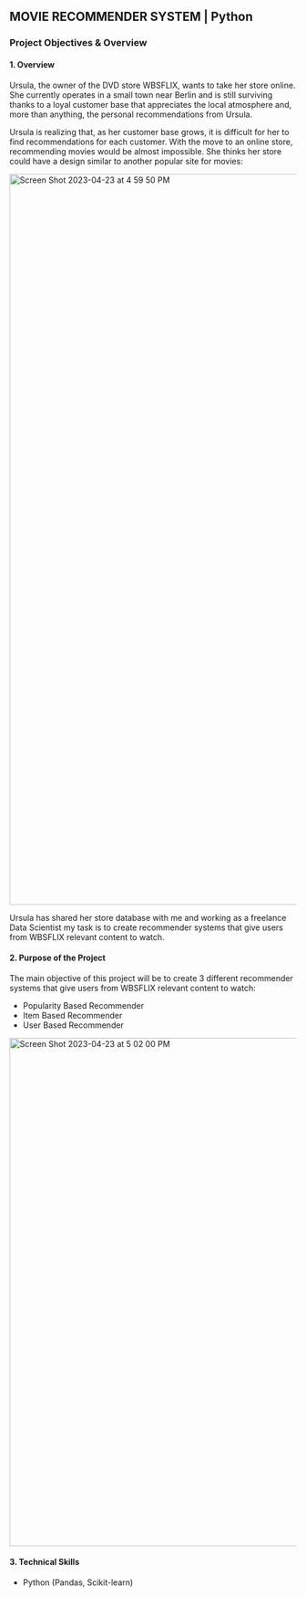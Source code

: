 ## MOVIE RECOMMENDER SYSTEM | Python

### Project Objectives & Overview
#### 1. Overview

Ursula, the owner of the DVD store WBSFLIX, wants to take her store online. She currently operates in a small town near Berlin and is still surviving thanks to a loyal customer base that appreciates the local atmosphere and, more than anything, the personal recommendations from Ursula.

Ursula is realizing that, as her customer base grows, it is difficult for her to find recommendations for each customer. With the move to an online store, recommending movies would be almost impossible. She thinks her store could have a design similar to another popular site for movies:

<img width="1280" alt="Screen Shot 2023-04-23 at 4 59 50 PM" src="https://user-images.githubusercontent.com/90986708/233847316-a883ccbd-2eac-431b-88ba-ad189d041659.png">



Ursula has shared her store database with me and working as a freelance Data Scientist my task is to create recommender systems that give users from WBSFLIX relevant content to watch.

#### 2. Purpose of the Project

The main objective of this project will be to create 3 different recommender systems that give users from WBSFLIX relevant content to watch:

- Popularity Based Recommender
- Item Based Recommender
- User Based Recommender

<img width="890" alt="Screen Shot 2023-04-23 at 5 02 00 PM" src="https://user-images.githubusercontent.com/90986708/233847656-2fb121de-9004-45d7-a7a5-27c6811f01db.png">

#### 3. Technical Skills

- Python (Pandas, Scikit-learn)
